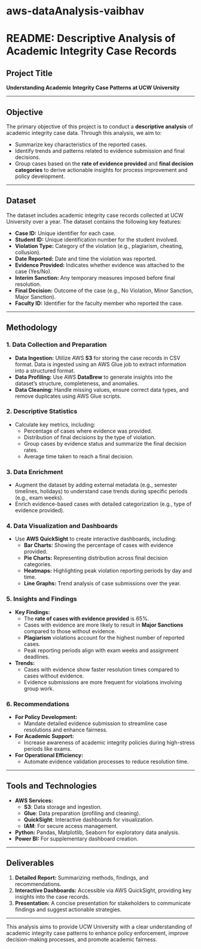 # aws-dataAnalysis-vaibhav

# README: Descriptive Analysis of Academic Integrity Case Records  

## **Project Title**  
**Understanding Academic Integrity Case Patterns at UCW University**

---

## **Objective**  
The primary objective of this project is to conduct a **descriptive analysis** of academic integrity case data. Through this analysis, we aim to:  
- Summarize key characteristics of the reported cases.  
- Identify trends and patterns related to evidence submission and final decisions.  
- Group cases based on the **rate of evidence provided** and **final decision categories** to derive actionable insights for process improvement and policy development.  

---

## **Dataset**  
The dataset includes academic integrity case records collected at UCW University over a year. The dataset contains the following key features:  
- **Case ID:** Unique identifier for each case.  
- **Student ID:** Unique identification number for the student involved.  
- **Violation Type:** Category of the violation (e.g., plagiarism, cheating, collusion).  
- **Date Reported:** Date and time the violation was reported.  
- **Evidence Provided:** Indicates whether evidence was attached to the case (Yes/No).  
- **Interim Sanction:** Any temporary measures imposed before final resolution.  
- **Final Decision:** Outcome of the case (e.g., No Violation, Minor Sanction, Major Sanction).  
- **Faculty ID:** Identifier for the faculty member who reported the case.  

---

## **Methodology**  

### **1. Data Collection and Preparation**  
- **Data Ingestion:** Utilize AWS **S3** for storing the case records in CSV format. Data is ingested using an AWS Glue job to extract information into a structured format.  
- **Data Profiling:** Use AWS **DataBrew** to generate insights into the dataset’s structure, completeness, and anomalies.  
- **Data Cleaning:** Handle missing values, ensure correct data types, and remove duplicates using AWS Glue scripts.  

### **2. Descriptive Statistics**  
- Calculate key metrics, including:  
  - Percentage of cases where evidence was provided.  
  - Distribution of final decisions by the type of violation.  
  - Group cases by evidence status and summarize the final decision rates.  
  - Average time taken to reach a final decision.  

### **3. Data Enrichment**  
- Augment the dataset by adding external metadata (e.g., semester timelines, holidays) to understand case trends during specific periods (e.g., exam weeks).  
- Enrich evidence-based cases with detailed categorization (e.g., type of evidence provided).  

### **4. Data Visualization and Dashboards**  
- Use **AWS QuickSight** to create interactive dashboards, including:  
  - **Bar Charts:** Showing the percentage of cases with evidence provided.  
  - **Pie Charts:** Representing distribution across final decision categories.  
  - **Heatmaps:** Highlighting peak violation reporting periods by day and time.  
  - **Line Graphs:** Trend analysis of case submissions over the year.  

### **5. Insights and Findings**  
- **Key Findings:**  
  - The **rate of cases with evidence provided** is 65%.  
  - Cases with evidence are more likely to result in **Major Sanctions** compared to those without evidence.  
  - **Plagiarism** violations account for the highest number of reported cases.  
  - Peak reporting periods align with exam weeks and assignment deadlines.  
- **Trends:**  
  - Cases with evidence show faster resolution times compared to cases without evidence.  
  - Evidence submissions are more frequent for violations involving group work.  

### **6. Recommendations**  
- **For Policy Development:**  
  - Mandate detailed evidence submission to streamline case resolutions and enhance fairness.  
- **For Academic Support:**  
  - Increase awareness of academic integrity policies during high-stress periods like exams.  
- **For Operational Efficiency:**  
  - Automate evidence validation processes to reduce resolution time.  

---

## **Tools and Technologies**  
- **AWS Services:**  
  - **S3**: Data storage and ingestion.  
  - **Glue**: Data preparation (profiling and cleaning).  
  - **QuickSight**: Interactive dashboards for visualization.  
  - **IAM**: For secure access management.  
- **Python:** Pandas, Matplotlib, Seaborn for exploratory data analysis.  
- **Power BI:** For supplementary dashboard creation.  

---

## **Deliverables**  
1. **Detailed Report:** Summarizing methods, findings, and recommendations.  
2. **Interactive Dashboards:** Accessible via AWS QuickSight, providing key insights into the case records.  
3. **Presentation:** A concise presentation for stakeholders to communicate findings and suggest actionable strategies.  

---

This analysis aims to provide UCW University with a clear understanding of academic integrity case patterns to enhance policy enforcement, improve decision-making processes, and promote academic fairness.
